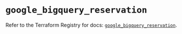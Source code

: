 # `google_bigquery_reservation`

Refer to the Terraform Registry for docs: [`google_bigquery_reservation`](https://registry.terraform.io/providers/hashicorp/google-beta/6.24.0/docs/resources/google_bigquery_reservation).
